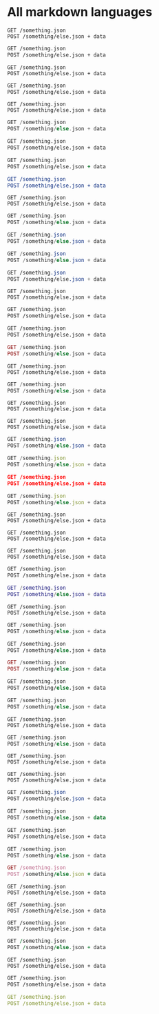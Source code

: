 # All markdown languages


```actionscript3
GET /something.json
POST /something/else.json + data
```

```apache
GET /something.json
POST /something/else.json + data
```

```applescript
GET /something.json
POST /something/else.json + data
```

```asp
GET /something.json
POST /something/else.json + data
```

```brainfuck
GET /something.json
POST /something/else.json + data
```

```c
GET /something.json
POST /something/else.json + data
```

```cfm
GET /something.json
POST /something/else.json + data
```

```clojure
GET /something.json
POST /something/else.json + data
```

```cmake
GET /something.json
POST /something/else.json + data
```

```coffee-script
GET /something.json
POST /something/else.json + data
```

```cpp
GET /something.json
POST /something/else.json + data
```

```cs
GET /something.json
POST /something/else.json + data
```

```csharp
GET /something.json
POST /something/else.json + data
```

```css
GET /something.json
POST /something/else.json + data
```

```csv
GET /something.json
POST /something/else.json + data
```

```bash
GET /something.json
POST /something/else.json + data
```

```diff
GET /something.json
POST /something/else.json + data
```

```elixir
GET /something.json
POST /something/else.json + data
```

```erb
GET /something.json
POST /something/else.json + data
```

```go
GET /something.json
POST /something/else.json + data
```

```haml
GET /something.json
POST /something/else.json + data
```

```http
GET /something.json
POST /something/else.json + data
```

```java
GET /something.json
POST /something/else.json + data
```

```javascript
GET /something.json
POST /something/else.json + data
```

```json
GET /something.json
POST /something/else.json + data
```

```jsx
GET /something.json
POST /something/else.json + data
```

```less
GET /something.json
POST /something/else.json + data
```

```lolcode
GET /something.json
POST /something/else.json + data
```

```make
GET /something.json
POST /something/else.json + data
```

```markdown
GET /something.json
POST /something/else.json + data
```

```matlab
GET /something.json
POST /something/else.json + data
```

```nginx
GET /something.json
POST /something/else.json + data
```

```objectivec
GET /something.json
POST /something/else.json + data
```

```pascal
GET /something.json
POST /something/else.json + data
```

```PHP
GET /something.json
POST /something/else.json + data
```

```Perl
GET /something.json
POST /something/else.json + data
```

```python
GET /something.json
POST /something/else.json + data
```

```profile
GET /something.json
POST /something/else.json + data
```

```rust
GET /something.json
POST /something/else.json + data
```

```salt
GET /something.json
POST /something/else.json + data
```

```shell
GET /something.json
POST /something/else.json + data
```

```scss
GET /something.json
POST /something/else.json + data
```

```sql
GET /something.json
POST /something/else.json + data
```

```svg
GET /something.json
POST /something/else.json + data
```

```swift
GET /something.json
POST /something/else.json + data
```

```rb
GET /something.json
POST /something/else.json + data
```

```smalltalk
GET /something.json
POST /something/else.json + data
```

```vim
GET /something.json
POST /something/else.json + data
```

```volt
GET /something.json
POST /something/else.json + data
```

```vhdl
GET /something.json
POST /something/else.json + data
```

```vue
GET /something.json
POST /something/else.json + data
```

```xml
GET /something.json
POST /something/else.json + data
```

```yaml
GET /something.json
POST /something/else.json + data
```

